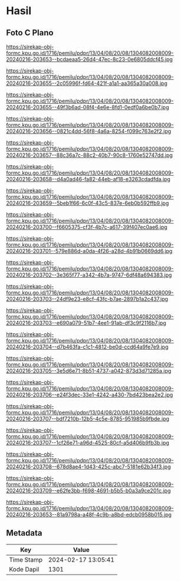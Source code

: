 # Hasil

## Foto C Plano

https://sirekap-obj-formc.kpu.go.id/1716/pemilu/pdpr/13/04/08/20/08/1304082008009-20240216-203653--bcdaeaa5-26d4-47ec-8c23-0e6805ddcf45.jpg

https://sirekap-obj-formc.kpu.go.id/1716/pemilu/pdpr/13/04/08/20/08/1304082008009-20240216-203655--2c05996f-fd64-421f-a1a1-aa365a30a008.jpg

https://sirekap-obj-formc.kpu.go.id/1716/pemilu/pdpr/13/04/08/20/08/1304082008009-20240216-203655--49f3b6ad-08f4-4e6e-8fd1-0edf0a6be0b7.jpg

https://sirekap-obj-formc.kpu.go.id/1716/pemilu/pdpr/13/04/08/20/08/1304082008009-20240216-203656--0821c4dd-56f8-4a6a-8254-f099c763e2f2.jpg

https://sirekap-obj-formc.kpu.go.id/1716/pemilu/pdpr/13/04/08/20/08/1304082008009-20240216-203657--88c36a7c-88c2-40b7-90c8-1760e52747dd.jpg

https://sirekap-obj-formc.kpu.go.id/1716/pemilu/pdpr/13/04/08/20/08/1304082008009-20240216-203658--d4a0ad46-fa82-44eb-af18-e3263cdadfda.jpg

https://sirekap-obj-formc.kpu.go.id/1716/pemilu/pdpr/13/04/08/20/08/1304082008009-20240216-203659--5beb1f66-6c0f-43c5-837e-6eb0b592ffb9.jpg

https://sirekap-obj-formc.kpu.go.id/1716/pemilu/pdpr/13/04/08/20/08/1304082008009-20240216-203700--f6605375-cf3f-4b7c-a617-39f407ec0ae6.jpg

https://sirekap-obj-formc.kpu.go.id/1716/pemilu/pdpr/13/04/08/20/08/1304082008009-20240216-203701--579e886d-a0da-4f26-a28d-4b91b0669dd6.jpg

https://sirekap-obj-formc.kpu.go.id/1716/pemilu/pdpr/13/04/08/20/08/1304082008009-20240216-203702--3e365f77-a342-4b7a-9747-6df48a694383.jpg

https://sirekap-obj-formc.kpu.go.id/1716/pemilu/pdpr/13/04/08/20/08/1304082008009-20240216-203703--24df9e23-e8cf-43fc-b7ae-2897b1a2c437.jpg

https://sirekap-obj-formc.kpu.go.id/1716/pemilu/pdpr/13/04/08/20/08/1304082008009-20240216-203703--e690a079-51b7-4ee1-91ab-df3c9f2116b7.jpg

https://sirekap-obj-formc.kpu.go.id/1716/pemilu/pdpr/13/04/08/20/08/1304082008009-20240216-203704--d7b463fa-c1c1-4812-be0d-ccd64a9fe7e9.jpg

https://sirekap-obj-formc.kpu.go.id/1716/pemilu/pdpr/13/04/08/20/08/1304082008009-20240216-203705--3e5d6e71-8b51-4737-a042-873d3d71285a.jpg

https://sirekap-obj-formc.kpu.go.id/1716/pemilu/pdpr/13/04/08/20/08/1304082008009-20240216-203706--e24f3dec-33e1-4242-a430-7bd423bea2e2.jpg

https://sirekap-obj-formc.kpu.go.id/1716/pemilu/pdpr/13/04/08/20/08/1304082008009-20240216-203707--bdf7210b-12b5-4c5e-8785-951985b9fbde.jpg

https://sirekap-obj-formc.kpu.go.id/1716/pemilu/pdpr/13/04/08/20/08/1304082008009-20240216-203707--1cf26e71-a96d-4525-80cf-a5d406b9fb3b.jpg

https://sirekap-obj-formc.kpu.go.id/1716/pemilu/pdpr/13/04/08/20/08/1304082008009-20240216-203708--678d8ae4-1d43-425c-abc7-5181e62b34f3.jpg

https://sirekap-obj-formc.kpu.go.id/1716/pemilu/pdpr/13/04/08/20/08/1304082008009-20240216-203709--e62fe3bb-f698-4691-b5b5-b0a3a9ce201c.jpg

https://sirekap-obj-formc.kpu.go.id/1716/pemilu/pdpr/13/04/08/20/08/1304082008009-20240216-203653--81a9798a-a48f-4c9b-a8bd-edcb0958b015.jpg


## Metadata

| Key        | Value               |
| ---------- | ------------------- |
| Time Stamp | 2024-02-17 13:05:41 |
| Kode Dapil | 1301                |



